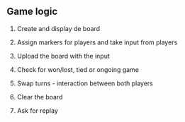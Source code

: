 ## Game logic

1. Create and display de board

2. Assign markers for players and take input from players

3. Upload the board with the input

4. Check for won/lost, tied or ongoing game

5. Swap turns - interaction between both players

6. Clear the board

7. Ask for replay
